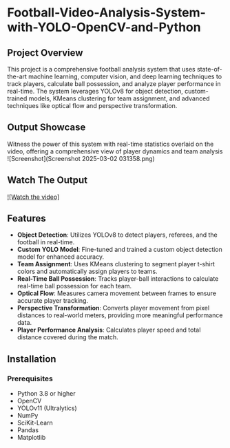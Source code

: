 # Football-Video-Analysis-System-with-YOLO-OpenCV-and-Python

##  Project Overview
This project is a comprehensive football analysis system that uses state-of-the-art machine learning, computer vision, and deep learning techniques to track players, calculate ball possession, and analyze player performance in real-time. The system leverages YOLOv8 for object detection, custom-trained models, KMeans clustering for team assignment, and advanced techniques like optical flow and perspective transformation.

## Output Showcase
Witness the power of this system with real-time statistics overlaid on the video, offering a comprehensive view of player dynamics and team analysis
![Screenshot](Screenshot 2025-03-02 031358.png)

## Watch The Output 
[![Watch the video]](https://www.youtube.com/watch?v=0uYj7tGOSAA)


## Features
- **Object Detection**: Utilizes YOLOv8 to detect players, referees, and the football in real-time.
- **Custom YOLO Model**: Fine-tuned and trained a custom object detection model for enhanced accuracy.
- **Team Assignment**: Uses KMeans clustering to segment player t-shirt colors and automatically assign players to teams.
- **Real-Time Ball Possession**: Tracks player-ball interactions to calculate real-time ball possession for each team.
- **Optical Flow**: Measures camera movement between frames to ensure accurate player tracking.
- **Perspective Transformation**: Converts player movement from pixel distances to real-world meters, providing more meaningful performance data.
- **Player Performance Analysis**: Calculates player speed and total distance covered during the match.

## Installation

### Prerequisites
- Python 3.8 or higher
- OpenCV
- YOLOv11 (Ultralytics)
- NumPy
- SciKit-Learn
- Pandas
- Matplotlib

